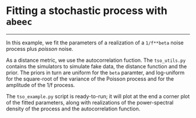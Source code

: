 # Fitting a stochastic process with `abeec`
-----------------------------

In this example, we fit the parameters of a realization of a `1/f**beta` noise process plus *poisson* noise. 

As a distance metric, we use the autocorrelation fuction. The `tso_utils.py` contains the simulators to simulate fake data, the distance function and the prior. The priors 
in turn are uniform for the `beta` paramter, and log-uniform for the square-root of the variance of the Poisson process and for the amplitude of the 1/f process. 

The `tso_example.py` script is ready-to-run; it will plot at the end a corner plot of the fitted parameters, along with realizations of the power-spectral density of the 
process and the autocorrelation function.
